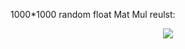 1000*1000 random float Mat Mul reulst:   
<p align="center">
<img src="https://user-images.githubusercontent.com/43038815/141945596-2c59148a-a27b-4db1-a94d-34c46671b21a.png">
  </p>
